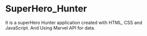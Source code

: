 # SuperHero_Hunter
It is a superHero Hunter application created with HTML, CSS and JavaScript. And Using Marvel API for data.

